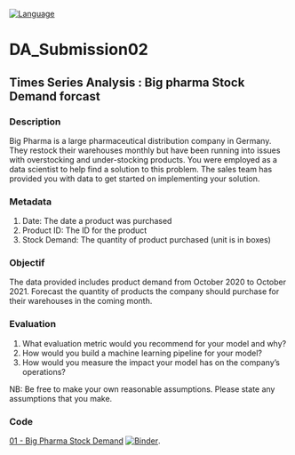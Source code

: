 [![Language](https://img.shields.io/badge/language-python-blue.svg?style=flat)](https://www.python.org)

# DA_Submission02

## Times Series Analysis : Big pharma Stock Demand forcast


### Description
Big Pharma is a large pharmaceutical distribution company in Germany. They restock their warehouses monthly but have been running into issues with overstocking and under-stocking products. You were employed as a data scientist to help find a solution to this problem. The sales team has provided you with data to get started on implementing your solution.

### Metadata
1.	Date: The date a product was purchased
2.	Product ID: The ID for the product
3.	Stock Demand: The quantity of product purchased (unit is in boxes)

### Objectif
The data provided includes product demand from October 2020 to October 2021. Forecast the quantity of products the company should purchase for their warehouses in the coming month. 

### Evaluation
1.	What evaluation metric would you recommend for your model and why?
2.	How would you build a machine learning pipeline for your model?
3.	How would you measure the impact your model has on the company’s operations?

NB: Be free to make your own reasonable assumptions. Please state any assumptions that you make.


### Code

[01 - Big Pharma Stock Demand](Big_Pharma_Stock_Demand.ipynb)
[![Binder](https://camo.githubusercontent.com/483bae47a175c24dfbfc57390edd8b6982ac5fb3/68747470733a2f2f6d7962696e6465722e6f72672f62616467655f6c6f676f2e737667)](https://mybinder.org/v2/gh/AbdelTID/DA_Submission02/HEAD).
